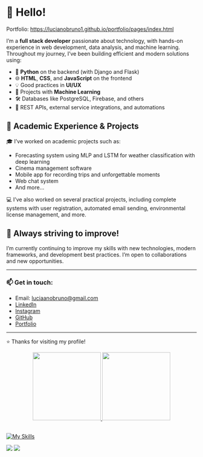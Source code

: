 
<h1>👋 Hello!</h1>

<p>Portfolio: <a href="https://lucianobruno1.github.io/portfolio/pages/index.html" target="_blank">https://lucianobruno1.github.io/portfolio/pages/index.html</a></p>

<p>I’m a <strong>full stack developer</strong> passionate about technology, with hands-on experience in web development, data analysis, and machine learning. Throughout my journey, I’ve been building efficient and modern solutions using:</p>

<ul>
  <li>🐍 <strong>Python</strong> on the backend (with Django and Flask)</li>
  <li>🌐 <strong>HTML</strong>, <strong>CSS</strong>, and <strong>JavaScript</strong> on the frontend</li>
  <li>💡 Good practices in <strong>UI/UX</strong></li>
  <li>🧠 Projects with <strong>Machine Learning</strong></li>
  <li>🛠️ Databases like PostgreSQL, Firebase, and others</li>
  <li>🔧 REST APIs, external service integrations, and automations</li>
</ul>

<h2>💼 Academic Experience & Projects</h2>

<p>🎓 I’ve worked on academic projects such as:</p>
<ul>
  <li>Forecasting system using MLP and LSTM for weather classification with deep learning</li>
  <li>Cinema management software</li>
  <li>Mobile app for recording trips and unforgettable moments</li>
  <li>Web chat system</li>
  <li>And more...</li>
</ul>

<p>💻 I’ve also worked on several practical projects, including complete systems with user registration, automated email sending, environmental license management, and more.</p>

<h2>🚀 Always striving to improve!</h2>

<p>I’m currently continuing to improve my skills with new technologies, modern frameworks, and development best practices. I’m open to collaborations and new opportunities.</p>

<hr>

<h3>📫 Get in touch:</h3>

<ul>
  <li>Email: <a href="mailto:luciaanobruno@gmail.com">luciaanobruno@gmail.com</a></li>
  <li><a href="https://www.linkedin.com/in/luciano-bruno-8b2730235/" target="_blank">LinkedIn</a></li>
  <li><a href="https://www.instagram.com/luciaano_bruno" target="_blank">Instagram</a></li>
  <li><a href="https://github.com/LucianoBruno1" target="_blank">GitHub</a></li>
  <li><a href="https://lucianobruno1.github.io/portfolio/pages/index.html" target="_blank">Portfolio</a></li>
</ul>

<hr>

<p>⭐ Thanks for visiting my profile!</p>


<div align="center">
  <a href="https://github.com/LucianoBruno1">
  <img height="180em" src="https://github-readme-stats.vercel.app/api?username=LucianoBruno1&show_icons=true&theme=dark&include_all_commits=true&count_private=true"/>
  <img height="180em" src="https://github-readme-stats.vercel.app/api/top-langs/?username=LucianoBruno1&layout=compact&langs_count=7&theme=dark"/>
</div>

<div style="display: inline_block"><br>
  
  [![My Skills](https://skillicons.dev/icons?i=java,spring,html,css,cs,dotnet,git,github,mysql,postgres,py,js,django,kotlin,androidstudio)](https://skillicons.dev)
  </div>

</body>
</html>
  

  
  <div> 

  <a href = "mailto:luciaanobruno@gmail.com"><img src="https://img.shields.io/badge/Gmail-D14836?style=for-the-badge&logo=gmail&logoColor=white" target="_blank"></a>
  <a href="https://www.linkedin.com/in/luciano-bruno-8b2730235/" target="_blank"><img src="https://img.shields.io/badge/-LinkedIn-%230077B5?style=for-the-badge&logo=linkedin&logoColor=white" target="_blank"></a> 
   

    
</div>
